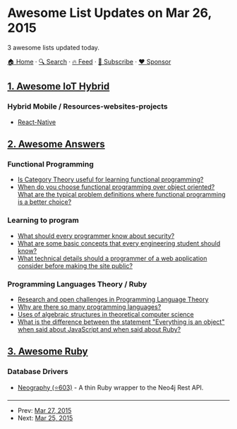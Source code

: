 # Awesome List Updates on Mar 26, 2015

3 awesome lists updated today.

[🏠 Home](/README.md) · [🔍 Search](https://www.trackawesomelist.com/search/) · [🔥 Feed](https://www.trackawesomelist.com/rss.xml) · [📮 Subscribe](https://trackawesomelist.us17.list-manage.com/subscribe?u=d2f0117aa829c83a63ec63c2f&id=36a103854c) · [❤️  Sponsor](https://github.com/sponsors/theowenyoung)



## [1. Awesome IoT Hybrid](/content/weblancaster/awesome-IoT-hybrid/README.md)

### Hybrid Mobile / Resources-websites-projects

*   [React-Native](http://facebook.github.io/react-native/)

## [2. Awesome Answers](/content/cyberglot/awesome-answers/README.md)

### Functional Programming

*   [Is Category Theory useful for learning functional programming?](http://cs.stackexchange.com/a/3256/29071)
*   [When do you choose functional programming over object oriented? What are the typical problem definitions where functional programming is a better choice?](http://stackoverflow.com/questions/2078978/functional-programming-vs-object-oriented-programming)

### Learning to program

*   [What should every programmer know about security?](http://stackoverflow.com/q/2794016)
*   [What are some basic concepts that every engineering student should know?](http://qr.ae/k6Ekm)
*   [What technical details should a programmer of a web application consider before making the site public?](http://programmers.stackexchange.com/q/46716)

### Programming Languages Theory / Ruby

*   [Research and open challenges in Programming Language Theory](http://cstheory.stackexchange.com/a/17870/32199)
*   [Why are there so many programming languages?](http://cs.stackexchange.com/a/458/29071)
*   [Uses of algebraic structures in theoretical computer science](http://cstheory.stackexchange.com/a/10929/32199)
*   [What is the difference between the statement "Everything is an object" when said about JavaScript and when said about Ruby?](http://qr.ae/Q973e)

## [3. Awesome Ruby](/content/markets/awesome-ruby/README.md)

### Database Drivers

*   [Neography (⭐603)](https://github.com/maxdemarzi/neography) - A thin Ruby wrapper to the Neo4j Rest API.

---

- Prev: [Mar 27, 2015](/content/2015/03/27/README.md)
- Next: [Mar 25, 2015](/content/2015/03/25/README.md)